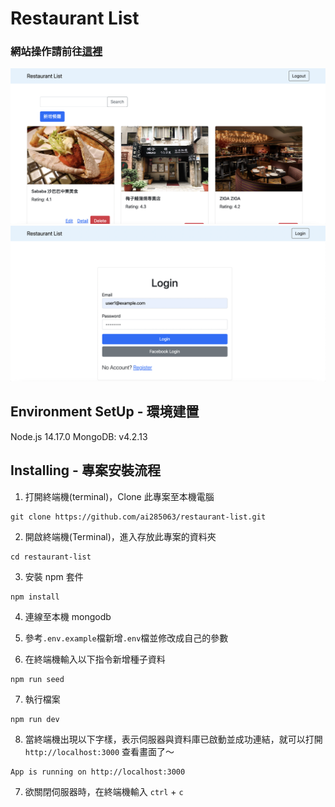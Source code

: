# Restaurant List

### 網站操作請前往[這裡](https://enigmatic-meadow-00496.herokuapp.com/)

![demo](https://github.com/ai285063/restaurant-list/blob/master/demo-screenshots/demo.png)
![login](https://github.com/ai285063/restaurant-list/blob/master/demo-screenshots/login.png)

## Environment SetUp - 環境建置
Node.js 14.17.0
MongoDB: v4.2.13

## Installing - 專案安裝流程
1. 打開終端機(terminal)，Clone 此專案至本機電腦
```shell
git clone https://github.com/ai285063/restaurant-list.git
```
2. 開啟終端機(Terminal)，進入存放此專案的資料夾
```shell
cd restaurant-list
```
3. 安裝 npm 套件
```shell
npm install
```
4. 連線至本機 mongodb

5. 參考`.env.example`檔新增`.env`檔並修改成自己的參數

6. 在終端機輸入以下指令新增種子資料
```shell
npm run seed
```
7. 執行檔案
```shell
npm run dev
```
8. 當終端機出現以下字樣，表示伺服器與資料庫已啟動並成功連結，就可以打開 `http://localhost:3000` 查看畫面了～
```
App is running on http://localhost:3000
```
7. 欲關閉伺服器時，在終端機輸入 `ctrl` + `c`
